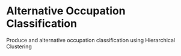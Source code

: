 # Alternative Occupation Classification

Produce and alternative occupation classification using
Hierarchical Clustering
